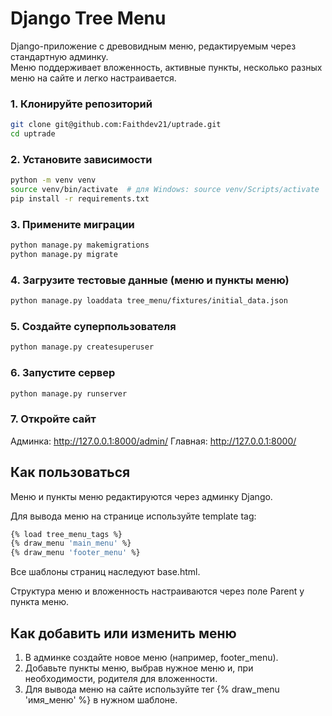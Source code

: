 # Django Tree Menu

Django-приложение с древовидным меню, редактируемым через стандартную админку.  
Меню поддерживает вложенность, активные пункты, несколько разных меню на сайте и легко настраивается.

### 1. Клонируйте репозиторий

```bash
git clone git@github.com:Faithdev21/uptrade.git
cd uptrade
```

### 2. Установите зависимости

```bash
python -m venv venv
source venv/bin/activate  # для Windows: source venv/Scripts/activate
pip install -r requirements.txt
```

### 3. Примените миграции

```bash
python manage.py makemigrations
python manage.py migrate
```

### 4. Загрузите тестовые данные (меню и пункты меню)

```bash
python manage.py loaddata tree_menu/fixtures/initial_data.json
```

### 5. Создайте суперпользователя

```bash
python manage.py createsuperuser
```

### 6. Запустите сервер

```bash
python manage.py runserver
```

### 7. Откройте сайт

Админка: http://127.0.0.1:8000/admin/
Главная: http://127.0.0.1:8000/

## Как пользоваться

Меню и пункты меню редактируются через админку Django.

Для вывода меню на странице используйте template tag:

```bash
{% load tree_menu_tags %}
{% draw_menu 'main_menu' %}
{% draw_menu 'footer_menu' %}
```

Все шаблоны страниц наследуют base.html.

Структура меню и вложенность настраиваются через поле Parent у пункта меню.

## Как добавить или изменить меню

1. В админке создайте новое меню (например, footer_menu).
2. Добавьте пункты меню, выбрав нужное меню и, при необходимости, родителя для вложенности.
3. Для вывода меню на сайте используйте тег {% draw_menu 'имя_меню' %} в нужном шаблоне.
